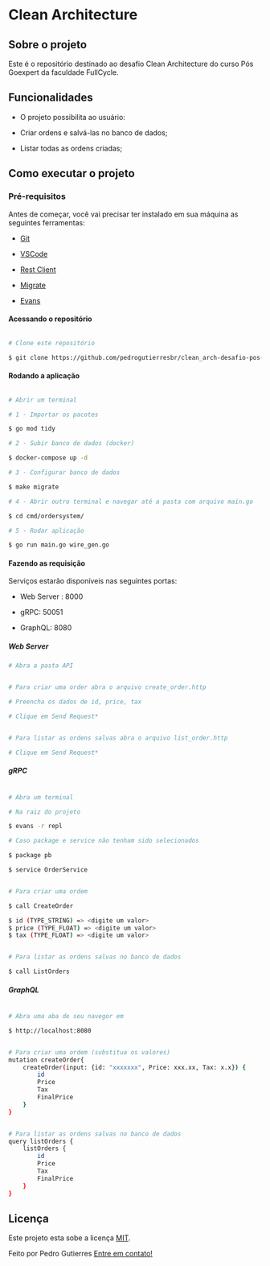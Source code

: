 # Clean Architecture

  

## Sobre o projeto

  

Este é o repositório destinado ao desafio Clean Architecture do curso Pós Goexpert da faculdade FullCycle.

  

## Funcionalidades

  

- O projeto possibilita ao usuário:

  
- Criar ordens e salvá-las no banco de dados;
- Listar todas as ordens criadas;

  

## Como executar o projeto

  

### Pré-requisitos

  

Antes de começar, você vai precisar ter instalado em sua máquina as seguintes ferramentas:

  

- [Git](https://git-scm.com)

- [VSCode](https://code.visualstudio.com/)

- [Rest Client](https://marketplace.visualstudio.com/items?itemName=humao.rest-client)

 - [Migrate](https://github.com/golang-migrate/migrate) 

-  [Evans](https://github.com/ktr0731/evans) 

#### Acessando o repositório

  

```bash

# Clone este repositório

$ git clone https://github.com/pedrogutierresbr/clean_arch-desafio-pos-goexpert.git

```

  

#### Rodando a aplicação

  

```bash

# Abrir um terminal

# 1 - Importar os pacotes

$ go mod tidy

# 2 - Subir banco de dados (docker)

$ docker-compose up -d

# 3 - Configurar banco de dados

$ make migrate

# 4 - Abrir outro terminal e navegar até a pasta com arquivo main.go

$ cd cmd/ordersystem/

# 5 - Rodar aplicação

$ go run main.go wire_gen.go

```

  

#### Fazendo as requisição

Serviços estarão disponíveis nas seguintes portas:

- Web Server : 8000

- gRPC: 50051

- GraphQL: 8080
  
##### Web Server
```bash
# Abra a pasta API


# Para criar uma order abra o arquivo create_order.http

# Preencha os dados de id, price, tax

# Clique em Send Request*


# Para listar as ordens salvas abra o arquivo list_order.http

# Clique em Send Request*

```

##### gRPC
```bash

# Abra um terminal

# Na raiz do projeto

$ evans -r repl

# Caso package e service não tenham sido selecionados

$ package pb

$ service OrderService


# Para criar uma ordem

$ call CreateOrder 

$ id (TYPE_STRING) => <digite um valor>
$ price (TYPE_FLOAT) => <digite um valor> 
$ tax (TYPE_FLOAT) => <digite um valor>


# Para listar as ordens salvas no banco de dados

$ call ListOrders

```

##### GraphQL
```bash

# Abra uma aba de seu navegor em

$ http://localhost:8080


# Para criar uma ordem (substitua os valores)
mutation createOrder{
    createOrder(input: {id: "xxxxxxx", Price: xxx.xx, Tax: x.x}) {
        id
        Price
        Tax
        FinalPrice
    }
}


# Para listar as ordens salvas no banco de dados
query listOrders {
    listOrders {
        id
        Price
        Tax
        FinalPrice
    }
}

```


## Licença

  

Este projeto esta sobe a licença [MIT](./LICENSE).

  

Feito por Pedro Gutierres [Entre em contato!](https://www.linkedin.com/in/pedrogabrielgutierres/)